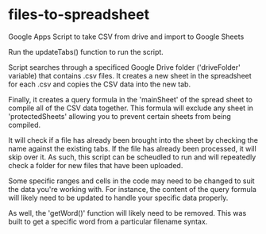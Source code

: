 # files-to-spreadsheet
Google Apps Script to take CSV from drive and import to Google Sheets

Run the updateTabs() function to run the script.

Script searches through a specificed Google Drive folder ('driveFolder' variable) that contains .csv files. It creates a new sheet in the spreadsheet for each .csv and copies the CSV data into the new tab. 

Finally, it creates a query formula in the 'mainSheet' of the spread sheet to compile all of the CSV data together. This formula will exclude any sheet in 'protectedSheets' allowing you to prevent certain sheets from being compiled.

It will check if a file has already been brought into the sheet by checking the name against the existing tabs. If the file has already been processed, it will skip over it. As such, this script can be scheudled to run and will repeatedly check a folder for new files that have been uploaded.

Some specific ranges and cells in the code may need to be changed to suit the data you're working with. For instance, the content of the query formula will likely need to be updated to handle your specific data properly.

As well, the 'getWord()' function will likely need to be removed. This was built to get a specific word from a particular filename syntax. 